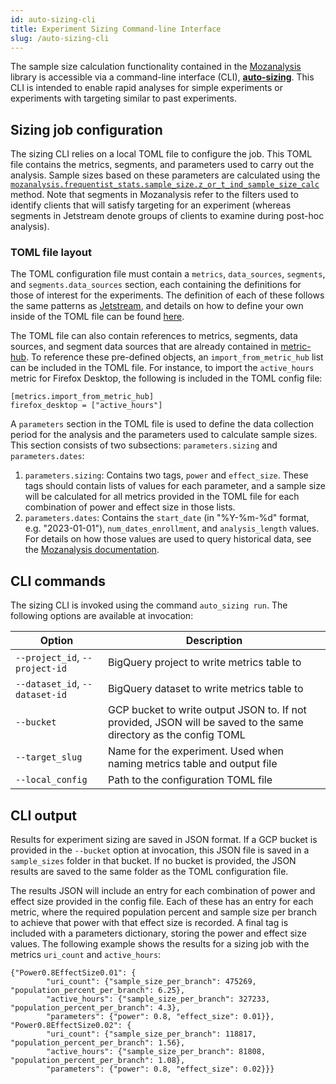```yaml
---
id: auto-sizing-cli
title: Experiment Sizing Command-line Interface
slug: /auto-sizing-cli
---
```


The sample size calculation functionality contained in the [Mozanalysis] library is accessible via a command-line interface (CLI), **[auto-sizing]**. This CLI is intended to enable rapid analyses for simple experiments or experiments with targeting similar to past experiments.

## Sizing job configuration

The sizing CLI relies on a local TOML file to configure the job. This TOML file contains the metrics, segments, and parameters used to carry out the analysis. Sample sizes based on these parameters are calculated using the [`mozanalysis.frequentist_stats.sample_size.z_or_t_ind_sample_size_calc`](https://mozilla.github.io/mozanalysis/api/frequentist_stats/sample_size.html#mozanalysis.frequentist_stats.sample_size.z_or_t_ind_sample_size_calc) method. Note that segments in Mozanalysis refer to the filters used to identify clients that will satisfy targeting for an experiment (whereas segments in Jetstream denote groups of clients to examine during post-hoc analysis).

### TOML file layout

The TOML configuration file must contain a `metrics`, `data_sources`, `segments`, and `segments.data_sources` section, each containing the definitions for those of interest for the experiments. The definition of each of these follows the same patterns as [Jetstream], and details on how to define your own inside of the TOML file can be found [here](https://experimenter.info/jetstream/configuration#defining-metrics).

The TOML file can also contain references to metrics, segments, data sources, and segment data sources that are already contained in [metric-hub]. To reference these pre-defined objects, an `import_from_metric_hub` list can be included in the TOML file. For instance, to import the `active_hours` metric for Firefox Desktop, the following is included in the TOML config file:
```
[metrics.import_from_metric_hub]
firefox_desktop = ["active_hours"]
```
A `parameters` section in the TOML file is used to define the data collection period for the analysis and the parameters used to calculate sample sizes. This section consists of two subsections: `parameters.sizing` and `parameters.dates`:
1. `parameters.sizing`: Contains two tags, `power` and `effect_size`. These tags should contain lists of values for each parameter, and a sample size will be calculated for all metrics provided in the TOML file for each combination of power and effect size in those lists.
2. `parameters.dates`: Contains the `start_date` (in "%Y-%m-%d" format, e.g. "2023-01-01"), `num_dates_enrollment`, and `analysis_length` values. For details on how those values are used to query historical data, see the [Mozanalysis documentation](https://experimenter.info/experiment-sizing).

## CLI commands

The sizing CLI is invoked using the command `auto_sizing run`. The following options are available at invocation:

| Option      | Description |
| ----------- | ----------- |
| `--project_id`, `--project-id` | BigQuery project to write metrics table to |
| `--dataset_id`, `--dataset-id` | BigQuery dataset to write metrics table to |
| `--bucket` | GCP bucket to write output JSON to. If not provided, JSON will be saved to the same directory as the config TOML |
| `--target_slug` | Name for the experiment. Used when naming metrics table and output file |
| `--local_config` | Path to the configuration TOML file |

## CLI output

Results for experiment sizing are saved in JSON format. If a GCP bucket is provided in the `--bucket` option at invocation, this JSON file is saved in a `sample_sizes` folder in that bucket. If no bucket is provided, the JSON results are saved to the same folder as the TOML configuration file. 

The results JSON will include an entry for each combination of power and effect size provided in the config file. Each of these has an entry for each metric, where the required population percent and sample size per branch to achieve that power with that effect size is recorded. A final tag is included with a parameters dictionary, storing the power and effect size values. The following example shows the results for a sizing job with the metrics `uri_count` and `active_hours`:
```
{"Power0.8EffectSize0.01": {
        "uri_count": {"sample_size_per_branch": 475269, "population_percent_per_branch": 6.25}, 
        "active_hours": {"sample_size_per_branch": 327233, "population_percent_per_branch": 4.3}, 
        "parameters": {"power": 0.8, "effect_size": 0.01}}, 
"Power0.8EffectSize0.02": {
        "uri_count": {"sample_size_per_branch": 118817, "population_percent_per_branch": 1.56}, 
        "active_hours": {"sample_size_per_branch": 81808, "population_percent_per_branch": 1.08}, 
        "parameters": {"power": 0.8, "effect_size": 0.02}}}
```


[Jetstream]: jetstream/jetstream.md
[metric-hub]: https://github.com/mozilla/metric-hub
[mozanalysis]: https://github.com/mozilla/mozanalysis
[auto-sizing]: https://github.com/mozilla/auto-sizing